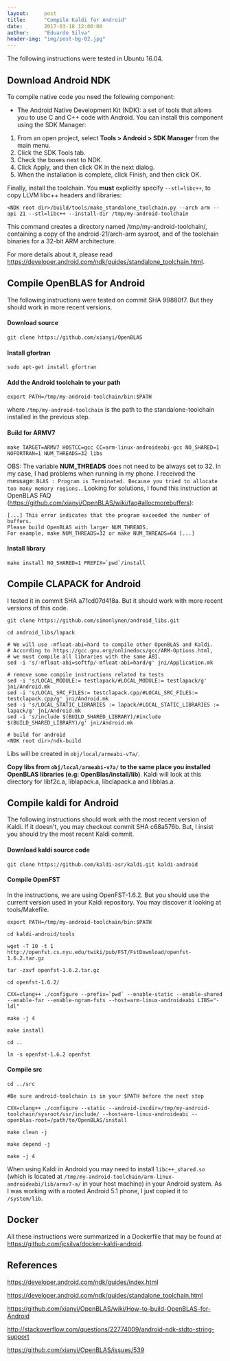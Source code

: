 ```yaml
---
layout:     post
title:      "Compile Kaldi for Android"
date:       2017-03-18 12:00:00
author:     "Eduardo Silva"
header-img: "img/post-bg-02.jpg"
---
```


The following instructions were tested in Ubuntu 16.04.

## Download Android NDK

To compile native code you need the following component:

* The Android Native Development Kit (NDK): a set of tools that allows you to use C and C++ code with Android.
You can install this component using the SDK Manager:

1. From an open project, select **Tools > Android > SDK Manager** from the main menu.
2. Click the SDK Tools tab.
3. Check the boxes next to NDK.
4. Click Apply, and then click OK in the next dialog.
5. When the installation is complete, click Finish, and then click OK.

Finally, install the toolchain. You **must** explicitly specify `--stl=libc++`, to copy LLVM libc++ headers and libraries:

```
<NDK root dir>/build/tools/make_standalone_toolchain.py --arch arm --api 21 --stl=libc++ --install-dir /tmp/my-android-toolchain
```

This command creates a directory named /tmp/my-android-toolchain/,
containing a copy of the android-21/arch-arm sysroot,
and of the toolchain binaries for a 32-bit ARM architecture.

For more details about it, please read <https://developer.android.com/ndk/guides/standalone_toolchain.html>.


## Compile OpenBLAS for Android

The following instructions were tested on commit SHA 99880f7.
But they should work in more recent versions.

#### Download source

```
git clone https://github.com/xianyi/OpenBLAS
```

#### Install gfortran
```
sudo apt-get install gfortran
```

#### Add the Android toolchain to your path

```
export PATH=/tmp/my-android-toolchain/bin:$PATH
```
where `/tmp/my-android-toolchain` is the path to the standalone-toolchain installed in the previous step.

#### Build for ARMV7

```
make TARGET=ARMV7 HOSTCC=gcc CC=arm-linux-androideabi-gcc NO_SHARED=1 NOFORTRAN=1 NUM_THREADS=32 libs
```

OBS: The variable **NUM_THREADS** does not need to be always set to 32. In my case, I had
problems when running in my phone. I received the message:
`BLAS : Program is Terminated. Because you tried to allocate too many memory regions.`.
Looking for solutions, I found this instruction at OpenBLAS FAQ
(<https://github.com/xianyi/OpenBLAS/wiki/faq#allocmorebuffers>):

```
[...] This error indicates that the program exceeded the number of buffers.
Please build OpenBLAS with larger NUM_THREADS.
For example, make NUM_THREADS=32 or make NUM_THREADS=64 [...]
```

#### Install library

```
make install NO_SHARED=1 PREFIX=`pwd`/install
```


## Compile CLAPACK for Android

I tested it in commit SHA a71cd07d418a.
But it should work with more recent versions of this code.

```
git clone https://github.com/simonlynen/android_libs.git

cd android_libs/lapack

# We will use -mfloat-abi=hard to compile other OpenBLAS and Kaldi.
# According to https://gcc.gnu.org/onlinedocs/gcc/ARM-Options.html,
# we must compile all libraries with the same ABI.
sed -i 's/-mfloat-abi=softfp/-mfloat-abi=hard/g' jni/Application.mk

# remove some compile instructions related to tests
sed -i 's/LOCAL_MODULE:= testlapack/#LOCAL_MODULE:= testlapack/g' jni/Android.mk
sed -i 's/LOCAL_SRC_FILES:= testclapack.cpp/#LOCAL_SRC_FILES:= testclapack.cpp/g' jni/Android.mk
sed -i 's/LOCAL_STATIC_LIBRARIES := lapack/#LOCAL_STATIC_LIBRARIES := lapack/g' jni/Android.mk
sed -i 's/include $(BUILD_SHARED_LIBRARY)/#include $(BUILD_SHARED_LIBRARY)/g' jni/Android.mk

# build for android
<NDK root dir>/ndk-build
```

Libs will be created in `obj/local/armeabi-v7a/`.

**Copy libs from `obj/local/armeabi-v7a/` to the same place you installed OpenBLAS libraries
(e.g: OpenBlas/install/lib)**.
Kaldi will look at this  directory for libf2c.a, liblapack.a, libclapack.a and libblas.a.


## Compile kaldi for Android

The following instructions should work with the most recent version of Kaldi.
If it doesn't, you may checkout commit SHA c68a576b. But, I insist you should
try the most recent Kaldi commit.

#### Download kaldi source code

```
git clone https://github.com/kaldi-asr/kaldi.git kaldi-android
```

#### Compile OpenFST

In the instructions, we are using OpenFST-1.6.2. But you should use the current
version used in your Kaldi repository. You may discover it looking at tools/Makefile.

```
export PATH=/tmp/my-android-toolchain/bin:$PATH

cd kaldi-android/tools

wget -T 10 -t 1 http://openfst.cs.nyu.edu/twiki/pub/FST/FstDownload/openfst-1.6.2.tar.gz

tar -zxvf openfst-1.6.2.tar.gz

cd openfst-1.6.2/

CXX=clang++ ./configure --prefix=`pwd` --enable-static --enable-shared --enable-far --enable-ngram-fsts --host=arm-linux-androideabi LIBS="-ldl"

make -j 4

make install

cd ..

ln -s openfst-1.6.2 openfst
```

#### Compile src

```
cd ../src

#Be sure android-toolchain is in your $PATH before the next step

CXX=clang++ ./configure --static --android-incdir=/tmp/my-android-toolchain/sysroot/usr/include/ --host=arm-linux-androideabi --openblas-root=/path/to/OpenBLAS/install

make clean -j

make depend -j

make -j 4
```

When using Kaldi in Android you may need to install `libc++_shared.so` (which is
located at `/tmp/my-android-toolchain/arm-linux-androideabi/lib/armv7-a/` in your
host machine) in your Android system. As I was working with a rooted Android 5.1
phone, I just copied it to `/system/lib`.

## Docker

All these instructions were summarized in a Dockerfile that may be found at
<https://github.com/jcsilva/docker-kaldi-android>.

## References

<https://developer.android.com/ndk/guides/index.html>

<https://developer.android.com/ndk/guides/standalone_toolchain.html>

<https://github.com/xianyi/OpenBLAS/wiki/How-to-build-OpenBLAS-for-Android>

<http://stackoverflow.com/questions/22774009/android-ndk-stdto-string-support>

<https://github.com/xianyi/OpenBLAS/issues/539>
